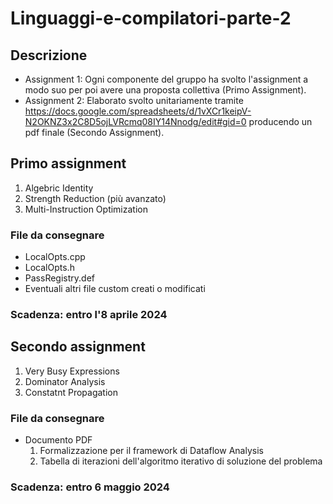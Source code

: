 # Linguaggi-e-compilatori-parte-2

## Descrizione
- Assignment 1: Ogni componente del gruppo ha svolto l'assignment a modo suo per poi avere una proposta collettiva (Primo Assignment).
- Assignment 2: Elaborato svolto unitariamente tramite https://docs.google.com/spreadsheets/d/1vXCr1keipV-N2OKNZ3x2C8D5ojLVRcmq08IY14Nnodg/edit#gid=0 producendo un pdf finale (Secondo Assignment).

## Primo assignment
1. Algebric Identity
2. Strength Reduction (più avanzato)
3. Multi-Instruction Optimization

### File da consegnare
- LocalOpts.cpp
- LocalOpts.h
- PassRegistry.def
- Eventuali altri file custom creati o modificati

### Scadenza: entro l'8 aprile 2024

## Secondo assignment
1. Very Busy Expressions
2. Dominator Analysis
3. Constatnt Propagation

### File da consegnare
- Documento PDF
  1. Formalizzazione per il framework di Dataflow Analysis 
  2. Tabella di iterazioni dell'algoritmo iterativo di soluzione del problema

### Scadenza: entro 6 maggio 2024
